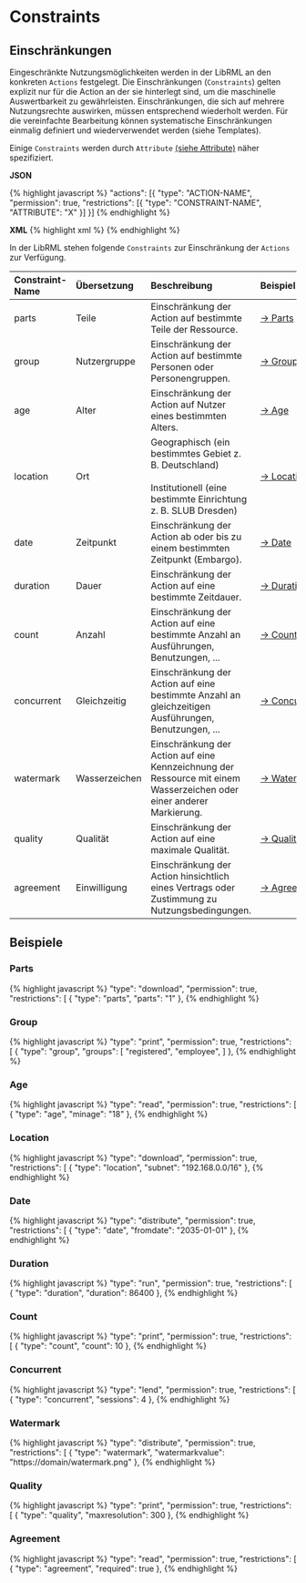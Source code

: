 # Constraints
## Einschränkungen

Eingeschränkte Nutzungsmöglichkeiten werden in der LibRML an den konkreten `Actions` festgelegt. Die Einschränkungen (`Constraints`) gelten explizit nur für die Action an der sie hinterlegt sind, um die maschinelle Auswertbarkeit zu gewährleisten. Einschränkungen, die sich auf mehrere Nutzungsrechte auswirken, müssen entsprechend wiederholt werden. Für die vereinfachte Bearbeitung können systematische Einschränkungen einmalig definiert und wiederverwendet werden (siehe Templates).

Einige `Constraints` werden durch `Attribute` [(siehe Attribute)](attributes.markdown) näher spezifiziert.

**JSON**

{% highlight javascript %}
"actions": [{
    "type": "ACTION-NAME",
    "permission": true,
    "restrictions": [{
        "type": "CONSTRAINT-NAME",
        "ATTRIBUTE": "X"
     }]
}]
{% endhighlight %}

**XML**
{% highlight xml %}
<action type="ACTION-NAME" permission="true">
  <restriction type="CONSTRAINT-NAME" ATTRIBUTE="X"/>
</action>
{% endhighlight %}

In der LibRML stehen folgende `Constraints` zur Einschränkung der `Actions` zur Verfügung.

| Constraint-Name | Übersetzung | Beschreibung | Beispiel |
| :-------------- | :--------- | :---------- |:------- |
| parts | Teile | Einschränkung der Action auf bestimmte Teile der Ressource. | [→&nbsp;Parts](#parts) |
| group | Nutzergruppe | Einschränkung der Action auf bestimmte Personen oder Personengruppen. | [→&nbsp;Group](#group)|
| age | Alter | Einschränkung der Action auf Nutzer eines bestimmten Alters. | [→&nbsp;Age](#age) |
| location | Ort | Geographisch (ein bestimmtes Gebiet z. B. Deutschland)<br/><br/>Institutionell (eine bestimmte Einrichtung z. B. SLUB Dresden) | [→&nbsp;Location](#location)|
| date | Zeitpunkt | Einschränkung der Action ab oder bis zu einem bestimmten Zeitpunkt (Embargo). | [→&nbsp;Date](#date)|
| duration | Dauer | Einschränkung der Action auf eine bestimmte Zeitdauer. | [→&nbsp;Duration](#duration) |
| count | Anzahl | Einschränkung der Action auf eine bestimmte Anzahl an Ausführungen, Benutzungen, ... | [→&nbsp;Count](#count)|
| concurrent | Gleichzeitig | Einschränkung der Action auf eine bestimmte Anzahl an gleichzeitigen Ausführungen, Benutzungen, ... | [→&nbsp;Concurrent](#concurrent) |
| watermark | Wasserzeichen | Einschränkung der Action auf eine Kennzeichnung der Ressource mit einem Wasserzeichen oder einer anderer Markierung. | [→&nbsp;Watermark](#watermark)|
| quality | Qualität | Einschränkung der Action auf eine maximale Qualität. | [→&nbsp;Quality](#quality)|
| agreement | Einwilligung | Einschränkung der Action hinsichtlich eines Vertrags oder Zustimmung zu Nutzungsbedingungen. | [→&nbsp;Agreement](#agreement)|


## Beispiele

### Parts

{% highlight javascript %}
  "type": "download",
  "permission": true,
  "restrictions": [
    {
      "type": "parts",
      "parts": "1"
    },
{% endhighlight %}

### Group

{% highlight javascript %}
  "type": "print",
  "permission": true,
  "restrictions": [
    {
      "type": "group",
      "groups": [
        "registered",
        "employee",
      ]
    },
{% endhighlight %}

### Age
{% highlight javascript %}
  "type": "read",
  "permission": true,
  "restrictions": [
    {
      "type": "age",
      "minage": "18"
    },
{% endhighlight %}

### Location

{% highlight javascript %}
  "type": "download",
  "permission": true,
  "restrictions": [
    {
      "type": "location",
      "subnet": "192.168.0.0/16"
    },
{% endhighlight %}

### Date

{% highlight javascript %}
  "type": "distribute",
  "permission": true,
  "restrictions": [
    {
      "type": "date",
      "fromdate": "2035-01-01"
    },
{% endhighlight %}

### Duration

{% highlight javascript %}
  "type": "run",
  "permission": true,
  "restrictions": [
    {
      "type": "duration",
      "duration": 86400
    },
{% endhighlight %}

### Count

{% highlight javascript %}
  "type": "print",
  "permission": true,
  "restrictions": [
    {
      "type": "count",
      "count": 10
    },
{% endhighlight %}

### Concurrent

{% highlight javascript %}
  "type": "lend",
  "permission": true,
  "restrictions": [
    {
      "type": "concurrent",
      "sessions": 4
    },
{% endhighlight %}

### Watermark

{% highlight javascript %}
  "type": "distribute",
  "permission": true,
  "restrictions": [
    {
      "type": "watermark",
      "watermarkvalue": "https://domain/watermark.png"
    },
{% endhighlight %}


### Quality

{% highlight javascript %}
  "type": "print",
  "permission": true,
  "restrictions": [
    {
      "type": "quality",
      "maxresolution": 300
    },
{% endhighlight %}

### Agreement

{% highlight javascript %}
  "type": "read",
  "permission": true,
  "restrictions": [
    {
      "type": "agreement",
      "required": true
    },
{% endhighlight %}
